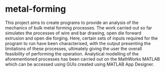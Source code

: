 # metal-forming
This project aims to create programs to provide an analysis of the mechanics of bulk metal forming processes. The work carried out so far simulates the processes of wire and bar drawing, open die forward extrusion and open die forging. Here, certain sets of inputs required for the program to run have been characterised, with the output presenting the limitations of these processes, ultimately giving the user the overall feasibility of performing the operation. Analytical modelling of the aforementioned processes has been carried out on the MathWorks MATLAB which can be accessed using GUIs created using MATLAB App Designer.
